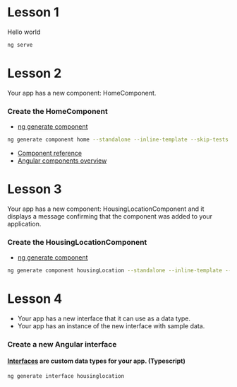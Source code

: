 # Lesson 1
Hello world

```bash
ng serve
```

# Lesson 2
Your app has a new component: HomeComponent.

### Create the HomeComponent

- [ng generate component](https://angular.io/cli/generate#component-command)
```bash
ng generate component home --standalone --inline-template --skip-tests
```
- [Component reference](https://angular.io/api/core/Component)
- [Angular components overview](https://angular.io/guide/component-overview)

# Lesson 3
Your app has a new component: HousingLocationComponent and it displays a message confirming that the component was added to your application.

### Create the HousingLocationComponent

- [ng generate component](https://angular.io/cli/generate#component-command)
```bash
ng generate component housingLocation --standalone --inline-template --skip-tests
```

# Lesson 4
- Your app has a new interface that it can use as a data type.
- Your app has an instance of the new interface with sample data.


### Create a new Angular interface

#### [Interfaces](https://www.typescriptlang.org/docs/handbook/interfaces.html) are custom data types for your app. (Typescript)

```bash
ng generate interface housinglocation
```

